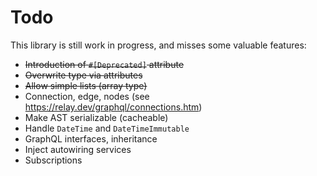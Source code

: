 # Todo
This library is still work in progress, and misses some valuable features:

- ~~Introduction of `#[Deprecated]` attribute~~
- ~~Overwrite type via attributes~~
- ~~Allow simple lists (array type)~~
- Connection, edge, nodes (see https://relay.dev/graphql/connections.htm)
- Make AST serializable (cacheable)
- Handle `DateTime` and `DateTimeImmutable`
- GraphQL interfaces, inheritance
- Inject autowiring services
- Subscriptions